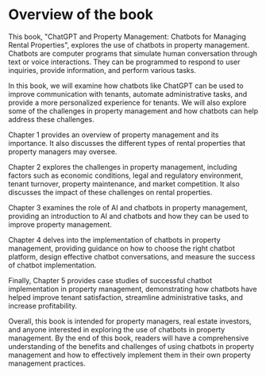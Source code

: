 Overview of the book
==================================

This book, "ChatGPT and Property Management: Chatbots for Managing Rental Properties", explores the use of chatbots in property management. Chatbots are computer programs that simulate human conversation through text or voice interactions. They can be programmed to respond to user inquiries, provide information, and perform various tasks.

In this book, we will examine how chatbots like ChatGPT can be used to improve communication with tenants, automate administrative tasks, and provide a more personalized experience for tenants. We will also explore some of the challenges in property management and how chatbots can help address these challenges.

Chapter 1 provides an overview of property management and its importance. It also discusses the different types of rental properties that property managers may oversee.

Chapter 2 explores the challenges in property management, including factors such as economic conditions, legal and regulatory environment, tenant turnover, property maintenance, and market competition. It also discusses the impact of these challenges on rental properties.

Chapter 3 examines the role of AI and chatbots in property management, providing an introduction to AI and chatbots and how they can be used to improve property management.

Chapter 4 delves into the implementation of chatbots in property management, providing guidance on how to choose the right chatbot platform, design effective chatbot conversations, and measure the success of chatbot implementation.

Finally, Chapter 5 provides case studies of successful chatbot implementation in property management, demonstrating how chatbots have helped improve tenant satisfaction, streamline administrative tasks, and increase profitability.

Overall, this book is intended for property managers, real estate investors, and anyone interested in exploring the use of chatbots in property management. By the end of this book, readers will have a comprehensive understanding of the benefits and challenges of using chatbots in property management and how to effectively implement them in their own property management practices.


